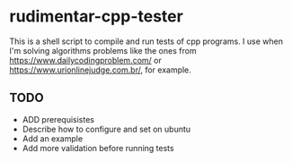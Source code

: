 # rudimentar-cpp-tester
This is a shell script to compile and run tests of cpp programs. I use when I'm solving algorithms problems like the ones from https://www.dailycodingproblem.com/ or https://www.urionlinejudge.com.br/, for example.

## TODO
* ADD prerequisistes
* Describe how to configure and set on ubuntu
* Add an example
* Add more validation before running tests
